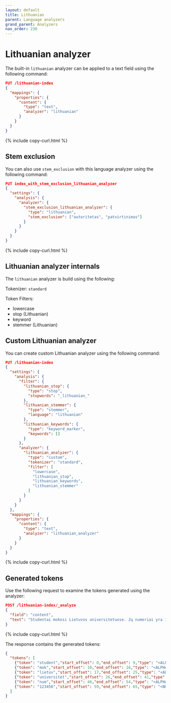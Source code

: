 ```yaml
---
layout: default
title: Lithuanian
parent: Language analyzers
grand_parent: Analyzers
nav_order: 230
---
```


# Lithuanian analyzer

The built-in `lithuanian` analyzer can be applied to a text field using the following command:

```json
PUT /lithuanian-index
{
  "mappings": {
    "properties": {
      "content": {
        "type": "text",
        "analyzer": "lithuanian"
      }
    }
  }
}
```
{% include copy-curl.html %}

## Stem exclusion

You can also use `stem_exclusion` with this language analyzer using the following command:

```json
PUT index_with_stem_exclusion_lithuanian_analyzer
{
  "settings": {
    "analysis": {
      "analyzer": {
        "stem_exclusion_lithuanian_analyzer": {
          "type": "lithuanian",
          "stem_exclusion": ["autoritetas", "patvirtinimas"]
        }
      }
    }
  }
}
```
{% include copy-curl.html %}

## Lithuanian analyzer internals

The `lithuanian` analyzer is build using the following:

Tokenizer: `standard`

Token Filters:
- lowercase
- stop (Lithuanian)
- keyword
- stemmer (Lithuanian)

## Custom Lithuanian analyzer

You can create custom Lithuanian analyzer using the following command:

```json
PUT /lithuanian-index
{
  "settings": {
    "analysis": {
      "filter": {
        "lithuanian_stop": {
          "type": "stop",
          "stopwords": "_lithuanian_"
        },
        "lithuanian_stemmer": {
          "type": "stemmer",
          "language": "lithuanian"
        },
        "lithuanian_keywords": {
          "type": "keyword_marker",
          "keywords": []
        }
      },
      "analyzer": {
        "lithuanian_analyzer": {
          "type": "custom",
          "tokenizer": "standard",
          "filter": [
            "lowercase",
            "lithuanian_stop",
            "lithuanian_keywords",
            "lithuanian_stemmer"
          ]
        }
      }
    }
  },
  "mappings": {
    "properties": {
      "content": {
        "type": "text",
        "analyzer": "lithuanian_analyzer"
      }
    }
  }
}
```
{% include copy-curl.html %}

## Generated tokens

Use the following request to examine the tokens generated using the analyzer:

```json
POST /lithuanian-index/_analyze
{
  "field": "content",
  "text": "Studentai mokosi Lietuvos universitetuose. Jų numeriai yra 123456."
}
```
{% include copy-curl.html %}

The response contains the generated tokens:

```json
{
  "tokens": [
    {"token": "student","start_offset": 0,"end_offset": 9,"type": "<ALPHANUM>","position": 0},
    {"token": "mok","start_offset": 10,"end_offset": 16,"type": "<ALPHANUM>","position": 1},
    {"token": "lietuv","start_offset": 17,"end_offset": 25,"type": "<ALPHANUM>","position": 2},
    {"token": "universitet","start_offset": 26,"end_offset": 41,"type": "<ALPHANUM>","position": 3},
    {"token": "num","start_offset": 46,"end_offset": 54,"type": "<ALPHANUM>","position": 5},
    {"token": "123456","start_offset": 59,"end_offset": 65,"type": "<NUM>","position": 7}
  ]
}
```